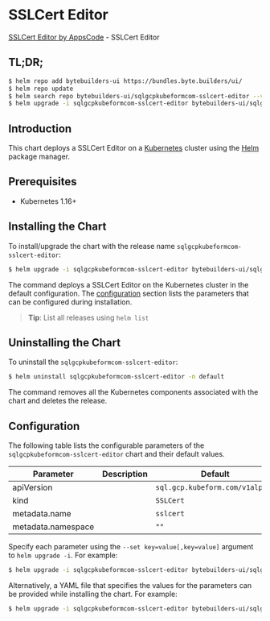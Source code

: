 # SSLCert Editor

[SSLCert Editor by AppsCode](https://byte.builders) - SSLCert Editor

## TL;DR;

```bash
$ helm repo add bytebuilders-ui https://bundles.byte.builders/ui/
$ helm repo update
$ helm search repo bytebuilders-ui/sqlgcpkubeformcom-sslcert-editor --version=v0.4.17
$ helm upgrade -i sqlgcpkubeformcom-sslcert-editor bytebuilders-ui/sqlgcpkubeformcom-sslcert-editor -n default --create-namespace --version=v0.4.17
```

## Introduction

This chart deploys a SSLCert Editor on a [Kubernetes](http://kubernetes.io) cluster using the [Helm](https://helm.sh) package manager.

## Prerequisites

- Kubernetes 1.16+

## Installing the Chart

To install/upgrade the chart with the release name `sqlgcpkubeformcom-sslcert-editor`:

```bash
$ helm upgrade -i sqlgcpkubeformcom-sslcert-editor bytebuilders-ui/sqlgcpkubeformcom-sslcert-editor -n default --create-namespace --version=v0.4.17
```

The command deploys a SSLCert Editor on the Kubernetes cluster in the default configuration. The [configuration](#configuration) section lists the parameters that can be configured during installation.

> **Tip**: List all releases using `helm list`

## Uninstalling the Chart

To uninstall the `sqlgcpkubeformcom-sslcert-editor`:

```bash
$ helm uninstall sqlgcpkubeformcom-sslcert-editor -n default
```

The command removes all the Kubernetes components associated with the chart and deletes the release.

## Configuration

The following table lists the configurable parameters of the `sqlgcpkubeformcom-sslcert-editor` chart and their default values.

|     Parameter      | Description |                  Default                   |
|--------------------|-------------|--------------------------------------------|
| apiVersion         |             | <code>sql.gcp.kubeform.com/v1alpha1</code> |
| kind               |             | <code>SSLCert</code>                       |
| metadata.name      |             | <code>sslcert</code>                       |
| metadata.namespace |             | <code>""</code>                            |


Specify each parameter using the `--set key=value[,key=value]` argument to `helm upgrade -i`. For example:

```bash
$ helm upgrade -i sqlgcpkubeformcom-sslcert-editor bytebuilders-ui/sqlgcpkubeformcom-sslcert-editor -n default --create-namespace --version=v0.4.17 --set apiVersion=sql.gcp.kubeform.com/v1alpha1
```

Alternatively, a YAML file that specifies the values for the parameters can be provided while
installing the chart. For example:

```bash
$ helm upgrade -i sqlgcpkubeformcom-sslcert-editor bytebuilders-ui/sqlgcpkubeformcom-sslcert-editor -n default --create-namespace --version=v0.4.17 --values values.yaml
```
